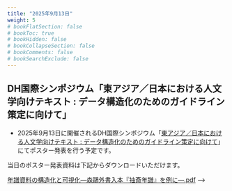```yaml
---
title: "2025年9月13日"
weight: 5
# bookFlatSection: false
# bookToc: true
# bookHidden: false
# bookCollapseSection: false
# bookComments: false
# bookSearchExclude: false
---
```

## DH国際シンポジウム「東アジア／日本における人文学向けテキスト : データ構造化のためのガイドライン策定に向けて」
* 2025年9月13日に開催されるDH国際シンポジウム「[東アジア／日本における人文学向けテキスト : データ構造化のためのガイドライン策定に向けて](https://tei.dhii.jp/activities/dh-teisympo2025)」にてポスター発表を行う予定です。

当日のポスター発表資料は下記からダウンロードいただけます。

[年譜資料の構造化と可視化―森鷗外書入本『抽斎年譜』を例に―.pdf](TEI国際シンポジウム2025ポスター.pdf) -->
